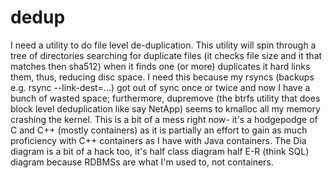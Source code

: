 # dedup
I need a utility to do file level de-duplication.
This utility will spin through a tree of directories searching for duplicate files (it checks file size and it that matches then sha512) when it finds one (or more) duplicates it hard links them, thus, reducing disc space. I need this because my rsyncs (backups e.g. rsync --link-dest=...) got out of sync once or twice and now I have a bunch of wasted space; furthermore, dupremove (the btrfs utility that does block level deduplication like say NetApp) seems to kmalloc all my memory crashing the kernel.
This is a bit of a mess right now- it's a hodgepodge of C and C++ (mostly containers) as it is partially an effort to gain as much proficiency with C++ containers as I have with Java containers.
The Dia diagram is a bit of a hack too, it's half class diagram half E-R (think SQL) diagram because RDBMSs are what I'm used to, not containers.
